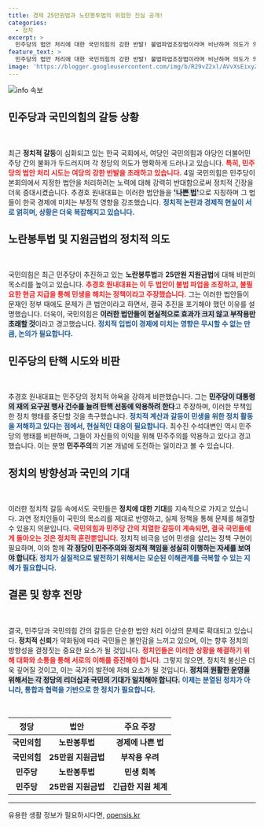 ```yaml
---
title: 경제 25만원법과 노란봉투법의 위험한 진실 공개!
categories:
  - 정치
excerpt: >
  민주당의 법안 처리에 대한 국민의힘의 강한 반발! 불법파업조장법이라며 비난하며 의도가 의심스러운 정치적 계산을 폭로한다. 과연 민주주의는 어디에서 아픈 걸까?
feature_text: >
  민주당의 법안 처리에 대한 국민의힘의 강한 반발! 불법파업조장법이라며 비난하며 의도가 의심스러운 정치적 계산을 폭로한다. 과연 민주주의는 어디에서 아픈 걸까?
image: 'https://blogger.googleusercontent.com/img/b/R29vZ2xl/AVvXsEixyZcFfHzMRdzZMjFBmAUKJYCLCGyLL1o632UiGVXcaFdKo_bkvkuCioo0uUKlGfBVcT3P84aROyZIXSBEx3Aw5nCQ3pTgDom1WDC4m8eifvWiAmWEEVb4x6G_l8C0QH225ldMjyaFvpxGEBGNO37VmDTDMHGhJPq73UglMfDca1-0aw/s1600/blogspot.png'
---
```


<p><img src="https://blogger.googleusercontent.com/img/b/R29vZ2xl/AVvXsEixyZcFfHzMRdzZMjFBmAUKJYCLCGyLL1o632UiGVXcaFdKo_bkvkuCioo0uUKlGfBVcT3P84aROyZIXSBEx3Aw5nCQ3pTgDom1WDC4m8eifvWiAmWEEVb4x6G_l8C0QH225ldMjyaFvpxGEBGNO37VmDTDMHGhJPq73UglMfDca1-0aw/s1600/blogspot.png" alt="info 속보" /></p>

<h2 data-ke-size="size26">민주당과 국민의힘의 갈등 상황</h2>

<p data-ke-size="size16">&nbsp;</p>

<p>최근 <b>정치적 갈등</b>이 심화되고 있는 한국 국회에서, 여당인 국민의힘과 야당인 더불어민주당 간의 불화가 두드러지며 각 정당의 의도가 명확하게 드러나고 있습니다. <b><span style="color: #ee2323;">특히, 민주당의 법안 처리 시도는 여당의 강한 반발을 초래하고 있습니다.</span></b> 4일 국민의힘은 민주당이 본회의에서 지정한 법안을 처리하려는 노력에 대해 강력히 반대함으로써 정치적 긴장을 더욱 증대시켰습니다. 추경호 원내대표는 이러한 법안들을 <b><span style="background-color: #21538527;">'나쁜 법'</span></b>으로 지칭하며 그 법들이 한국 경제에 미치는 부정적 영향을 강조했습니다. <b><span style="color: #1a5490;">정치적 논란과 경제적 현실이 서로 얽히며, 상황은 더욱 복잡해지고 있습니다.</span></b></p>

<h2 data-ke-size="size26">노란봉투법 및 지원금법의 정치적 의도</h2>

<p data-ke-size="size16">&nbsp;</p>

<p>국민의힘은 최근 민주당이 추진하고 있는 <b>노란봉투법</b>과 <b>25만원 지원금법</b>에 대해 비판의 목소리를 높이고 있습니다. <b><span style="color: #ee2323;">추경호 원내대표는 이 두 법안이 불법 파업을 조장하고, 불필요한 현금 지급을 통해 민생을 해치는 정책이라고 주장했습니다.</span></b> 그는 이러한 법안들이 문재인 정부 때에도 문제가 큰 법안이라고 하면서, 결국 추진을 포기해야 했던 이유를 설명했습니다. 더욱이, 국민의힘은 <b><span style="background-color: #21538527;">이러한 법안들이 현실적으로 효과가 크지 않고 부작용만 초래할 것</span></b>이라고 경고했습니다. <b><span style="color: #1a5490;">정치적 입법이 경제에 미치는 영향은 무시할 수 없는 만큼, 논의가 필요합니다.</span></b></p>

<h2 data-ke-size="size26">민주당의 탄핵 시도와 비판</h2>

<p data-ke-size="size16">&nbsp;</p>

<p>추경호 원내대표는 민주당의 정치적 야욕을 강하게 비판했습니다. 그는 <b><span style="background-color: #21538527;">민주당이 대통령의 재의 요구권 행사 건수를 늘려 탄핵 선동에 악용하려 한다</span></b>고 주장하며, 이러한 무책임한 정치 행태를 중단할 것을 촉구했습니다. <b><span style="color: #1a5490;">정치적 계산과 갈등이 민생을 위한 정치 활동을 저해하고 있다는 점에서, 현실적인 대응이 필요합니다.</span></b> 최수진 수석대변인 역시 민주당의 행태를 비판하며, 그들이 자신들의 이익을 위해 민주주의를 악용하고 있다고 경고했습니다. 이는 분명 <b>민주주의</b>의 기본 개념에 도전하는 일이라고 볼 수 있습니다.</p>

<h2 data-ke-size="size26">정치의 방향성과 국민의 기대</h2>

<p data-ke-size="size16">&nbsp;</p>

<p>이러한 정치적 갈등 속에서도 국민들은 <b>정치에 대한 기대</b>를 지속적으로 가지고 있습니다. 과연 정치인들이 국민의 목소리를 제대로 반영하고, 실제 정책을 통해 문제를 해결할 수 있을지 의문입니다. <b><span style="color: #ee2323;">국민의힘과 민주당 간의 치열한 갈등이 계속되면, 결국 국민들에게 돌아오는 것은 정치적 혼란뿐입니다.</span></b> 정치적 비극을 넘어 민생을 살리는 정책 구현이 필요하며, 이와 함께 <b><span style="background-color: #21538527;">각 정당이 민주주의와 정치적 책임을 성실히 이행하는 자세를 보여야 합니다.</span></b> <b><span style="color: #1a5490;">정치가 실질적으로 발전하기 위해서는 모순된 이해관계를 극복할 수 있는 지혜가 필요합니다.</span></b></p>

<h2 data-ke-size="size26">결론 및 향후 전망</h2>

<p data-ke-size="size16">&nbsp;</p>

<p>결국, 민주당과 국민의힘 간의 갈등은 단순한 법안 처리 이상의 문제로 확대되고 있습니다. <b>정치적 신뢰</b>가 약화됨에 따라 국민들은 불안감을 느끼고 있으며, 이는 향후 정치의 방향성을 결정짓는 중요한 요소가 될 것입니다. <b><span style="color: #ee2323;">정치인들은 이러한 상황을 해결하기 위해 대화와 소통을 통해 서로의 이해를 증진해야 합니다.</span></b> 그렇지 않으면, 정치적 불신은 더욱 깊어질 것이고, 이는 국가의 발전에 저해 요소가 될 것입니다. <b><span style="background-color: #21538527;">정치의 원활한 운영을 위해서는 각 정당의 리더십과 국민의 기대가 일치해야 합니다.</span></b> <b><span style="color: #1a5490;">이제는 분열된 정치가 아니라, 통합과 협력을 기반으로 한 정치가 필요합니다.</span></b></p>

<p data-ke-size="size16">&nbsp;</p>

<table style="width: 100%; border-collapse: collapse;">
    <thead>
        <tr>
            <th style="text-align: center; height: 35px;"><b>정당</b></th>
            <th style="text-align: center; height: 35px;"><b>법안</b></th>
            <th style="text-align: center; height: 35px;"><b>주요 주장</b></th>
        </tr>
    </thead>
    <tbody>
        <tr>
            <td style="text-align: center; height: 17px;"><b>국민의힘</b></td>
            <td style="text-align: center; height: 17px;"><b>노란봉투법</b></td>
            <td style="text-align: center; height: 17px;"><b>경제에 나쁜 법</b></td>
        </tr>
        <tr>
            <td style="text-align: center; height: 17px;"><b>국민의힘</b></td>
            <td style="text-align: center; height: 17px;"><b>25만원 지원금법</b></td>
            <td style="text-align: center; height: 17px;"><b>부작용 우려</b></td>
        </tr>
        <tr>
            <td style="text-align: center; height: 17px;"><b>민주당</b></td>
            <td style="text-align: center; height: 17px;"><b>노란봉투법</b></td>
            <td style="text-align: center; height: 17px;"><b>민생 회복</b></td>
        </tr>
        <tr>
            <td style="text-align: center; height: 17px;"><b>민주당</b></td>
            <td style="text-align: center; height: 17px;"><b>25만원 지원금법</b></td>
            <td style="text-align: center; height: 17px;"><b>긴급한 지원 체계</b></td>
        </tr>
    </tbody>
</table>

<hr />
유용한 생활 정보가 필요하시다면, <a href="https://opensis.kr" rel="dofollow">opensis.kr</a>


